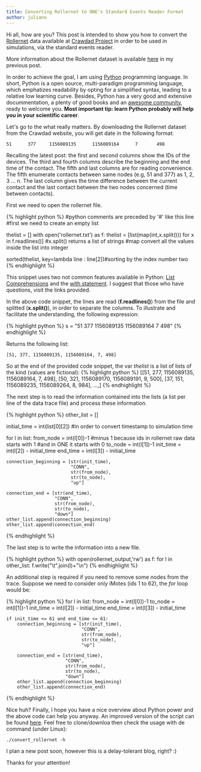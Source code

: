 ```yaml
---
title: Converting Rollernet to ONE's Standard Events Reader Format
author: juliano
---
```


Hi all, how are you?
This post is intended to show you how to convert the [Rollernet](http://www-rp.lip6.fr/rollernet/en/index.html) data available at [Crawdad Project](http://crawdad.org/) in order to be used in simulations, via the standard events reader.

More information about the Rollernet dataset is available [here](../notes-on-traces-2-rollernet/) in my previous post.

In order to achieve the goal, I am using [Python](https://www.python.org/) programming language. In short, Python is a open source, multi-paradigm programming language, which emphatizes readability by opting for a simplified syntax, leading to a relative low learning curve. Besides, Python has a very good and extensive docummentation, a plenty of good books and an [awesome community](https://www.python.org/community/), ready to welcome you. **Most important tip: learn Python probably will help you in your scientific career**.

Let's go to the what really matters. By downloading the Rollernet dataset from the Crawdad website, you will get date in the following format:

    51      377     1156089135      1156089164      7       498

Recalling the latest post: the first and second columns show the IDs of the devices. The third and fourth columns describe the beginning and the end time of the contact. The fifth and last columns are for reading convenience. The fifth enumerate contacts between same nodes (e.g, 51 and 377) as 1, 2, 3 ... n. The last column gives the time difference between the current contact and the last contact between the two nodes concerned (time between contacts).

First we need to open the rollernet file.

{% highlight python %}
#python comments are preceded by '#' like this line
#first we need to create an empty list

thelist = []
with open('rollernet.txt') as f:
    thelist = [list(map(int,x.split())) for x in f.readlines()]
    #x.split() returns a list of strings
    #map convert all the values inside the list into integer

sorted(thelist, key=lambda line : line[2])#sorting by the index number two
{% endhighlight %}

This snippet uses two not common features available in Python: [List Comprehensions](https://docs.python.org/2/tutorial/datastructures.html#list-comprehensions) and the [with statement](https://docs.python.org/2/reference/compound_stmts.html#the-with-statement). I suggest that those who have questions, visit the links provided.

In the above code snippet, the lines are read (**f.readlines()**) from the file and splitted (**x.split()**), in order to separate the columns.
To illustrate and facilitate the understanding, the following expression:

{% highlight python %}
s = "51      377     1156089135      1156089164      7       498"
{% endhighlight %}

Returns the following list:

    [51, 377, 1156089135, 1156089164, 7, 498]

So at the end of the provided code snippet, the var *thelist* is a list of lists of the kind (values are fictional):
{% highlight python %}
    [[51, 277, 1156089135, 1156089164, 7, 498],
     [50, 321, 1156089170, 1156089191, 9, 500],
     [37, 151, 1156089235, 1156089264, 8, 984], ...,]
{% endhighlight %}

The next step is to read the information contained into the lists (a list per line of the data trace file) and process these information.

{% highlight python %}
other_list = []

initial_time = int(list[0][2]) #in order to convert timestamp to simulation time

for l in list:
    from_node = int(l[0])-1 #minus 1 because ids in rollernet raw data starts with 1 
                            #and in ONE it starts with 0
    to_node = int(l[1])-1
    init_time = int(l[2]) - initial_time
    end_time = int(l[3]) - initial_time

    connection_beginning = [str(init_time),
                            "CONN", 
                            str(from_node),
                            str(to_node),
                            "up"]

    connection_end = [str(end_time),
                      "CONN",
                      str(from_node),
                      str(to_node),
                      "down"]
    other_list.append(connection_beginning)
    other_list.append(connection_end)
{% endhighlight %}

The last step is to write the information into a new file.

{% highlight python %}
with open(rollernet_output,'rw') as f:
    for l in other_list:
        f.write("\t".join(l)+"\n")
{% endhighlight %}

An additional step is required if you need to remove some nodes from the trace. Suppose we need to consider only iMotes (ids 1 to 62), the *for* loop would be:

{% highlight python %}
for l in list:
    from_node = int(l[0])-1
    to_node = int(l[1])-1
    init_time = int(l[2]) - initial_time
    end_time = int(l[3]) - initial_time

    if init_time <= 61 and end_time <= 61:
        connection_beginning = [str(init_time), 
                                "CONN", 
                                str(from_node),
                                str(to_node),
                                "up"]

        connection_end = [str(end_time),
                          "CONN",
                          str(from_node),
                          str(to_node),
                          "down"]
        other_list.append(connection_beginning)
        other_list.append(connection_end)
{% endhighlight %}

Nice huh?
Finally, I hope you have a nice overview about Python power and the above code can help you anyway.
An improved version of the script can be found [here](http://github.com/julianofischer/dtnscripts). Feel free to clone/downloa then check the usage with de command (under Linux):

    ./convert_rollernet -h

I plan a new post soon, however this is a delay-tolerant blog, right? :)

Thanks for your attention!
